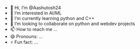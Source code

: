 - 👋 Hi, I’m @Aashutosh24
- 👀 I’m interested in AI/ML
- 🌱 I’m currently learning python and C++
- 💞️ I’m looking to collaborate on python and webdev projects
- 📫 How to reach me ...
- 😄 Pronouns: ...
- ⚡ Fun fact: ...

<!---
Aashutosh24/Aashutosh24 is a ✨ special ✨ repository because its `README.md` (this file) appears on your GitHub profile.
You can click the Preview link to take a look at your changes.
--->
